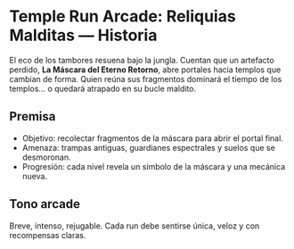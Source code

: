 ﻿# Temple Run Arcade: Reliquias Malditas — Historia
El eco de los tambores resuena bajo la jungla. Cuentan que un artefacto perdido, **La Máscara del Eterno Retorno**, abre portales hacia templos que cambian de forma. 
Quien reúna sus fragmentos dominará el tiempo de los templos… o quedará atrapado en su bucle maldito.
## Premisa
- Objetivo: recolectar fragmentos de la máscara para abrir el portal final.
- Amenaza: trampas antiguas, guardianes espectrales y suelos que se desmoronan.
- Progresión: cada nivel revela un símbolo de la máscara y una mecánica nueva.
## Tono arcade
Breve, intenso, rejugable. Cada run debe sentirse única, veloz y con recompensas claras.
